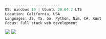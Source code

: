```ts
-------------------------
OS: Windows 10 | Ubuntu 20.04.2 LTS
Location: California, USA
Languages: JS, TS, Go, Python, Nim, C#, Rust
Focus: Full stack web development
```

![](https://github-readme-stats.vercel.app/api?username=ericarthurc&show_icons=true&theme=dark&line_height=40)
![](https://github-readme-stats.vercel.app/api/top-langs/?username=ericarthurc&hide=css,html,ejs,scss&theme=dark)

